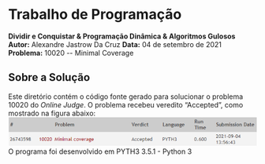 # Trabalho de Programação
**Dividir e Conquistar & Programação Dinâmica & Algoritmos Gulosos**
**Autor:** Alexandre Jastrow Da Cruz
**Data:** 04 de setembro de 2021
**Problema:** 10020 -- Minimal Coverage

## Sobre a Solução
Este diretório contém o código fonte gerado para solucionar o problema 10020
do *Online Judge*. O problema recebeu veredito “Accepted”, como mostrado na
figura abaixo:
![Veredito](./10020-veredito.png)
O programa foi desenvolvido em PYTH3 3.5.1 - Python 3
